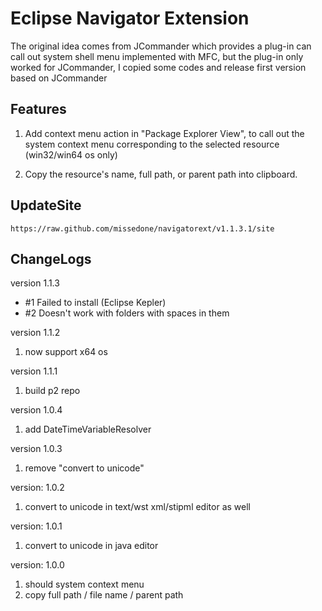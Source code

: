 Eclipse Navigator Extension
====

The original idea comes from JCommander which provides a plug-in can call out system shell menu implemented with MFC, 
but the plug-in only worked for JCommander, I copied some codes and release first version based on JCommander 

## Features
1. Add context menu action in "Package Explorer View", to call out the system context menu corresponding to the selected resource (win32/win64 os only)

2. Copy the resource's name, full path, or parent path into clipboard. 

## UpdateSite
`https://raw.github.com/missedone/navigatorext/v1.1.3.1/site`


## ChangeLogs

version 1.1.3
* #1 Failed to install (Eclipse Kepler)
* #2 Doesn't work with folders with spaces in them

version 1.1.2
1. now support x64 os

version 1.1.1
1. build p2 repo

version 1.0.4
1. add DateTimeVariableResolver

version 1.0.3
1. remove "convert to unicode"

version: 1.0.2
1. convert to unicode in text/wst xml/stipml editor as well

version: 1.0.1
1. convert to unicode in java editor

version: 1.0.0
1. should system context menu
2. copy full path / file name / parent path


